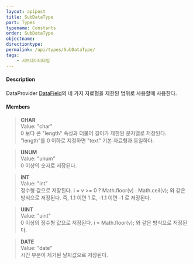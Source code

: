 ```yaml
---
layout: apipost
title: SubDataType
part: Types
typename: Constants
order: SubDataType
objectname: 
directiontype: 
permalink: /api/types/SubDataType/
tags:
    - 서브데이터타입
---
```



#### Description

DataProvider [DataField](/api/types/DataField)의 네 가지 자료형을 제한된 범위로 사용할때 사용한다.

#### Members

> **CHAR**  
> Value: "char"  
> 0 보다 큰 "length" 속성과 더불어 길이가 제한된 문자열로 저장된다. "length"를 0 이하로 지정하면 "text" 기본 자료형과 동일하다.  

> **UNUM**  
> Value: "unum"  
> 0 이상의 숫자로 저장된다.  

> **INT**  
> Value: "int"  
> 정수형 값으로 저장된다. i = v >= 0 ? Math.floor(v) : Math.ceil(v); 와 같은 방식으로 저장된다. 즉, 1.1 이면 1 로, -1.1 이면 -1 로 저장된다.  

> **UINT**  
> Value: "uint"  
> 0 이상의 정수형 값으로 저장된다. i = Math.floor(v); 와 같은 방식으로 저장된다.

> **DATE**  
> Value: "date"  
> 시간 부분이 제거된 날짜값으로 저장된다.
